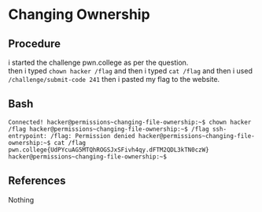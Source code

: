# Changing Ownership

## Procedure
i started the challenge pwn.college
as per the question.  
then i typed `chown hacker /flag` and then i typed `cat /flag` and then i used `/challenge/submit-code 241`
then i pasted my flag to the website.

## Bash
`Connected!
hacker@permissions~changing-file-ownership:~$ chown hacker /flag
hacker@permissions~changing-file-ownership:~$ /flag
ssh-entrypoint: /flag: Permission denied
hacker@permissions~changing-file-ownership:~$ cat /flag
pwn.college{UdPYcuAG5MTQhROGSJxSFivh4qy.dFTM2QDL3kTN0czW}
hacker@permissions~changing-file-ownership:~$`

## References
Nothing
